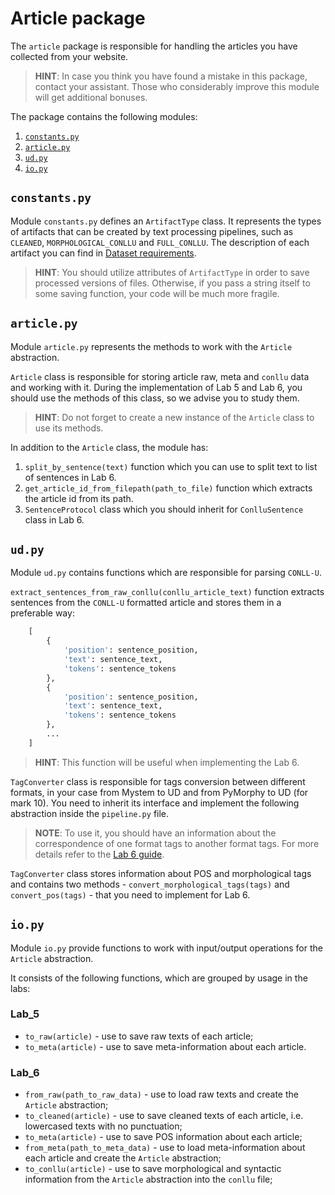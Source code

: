 # Article package

The `article` package is responsible for handling the articles you have collected from your website.

> **HINT**: In case you think you have found a mistake in this package, contact your assistant. 
> Those who considerably improve this module will get additional bonuses.

The package contains the following modules:
1. [`constants.py`](#constants)
2. [`article.py`](#article)
3. [`ud.py`](#ud)
4. [`io.py`](#io)

## <a name="constants"></a>`constants.py`

Module `constants.py` defines an `ArtifactType` class. It represents the types of artifacts 
that can be created by text processing pipelines, such as `CLEANED`, `MORPHOLOGICAL_CONLLU` and `FULL_CONLLU`. 
The description of each artifact you can find in [Dataset requirements](#dataset.md).

> **HINT**: You should utilize attributes of `ArtifactType` in order to save processed versions of files. 
> Otherwise, if you pass a string itself to some saving function, your code will be much more fragile.

## <a name="article"></a>`article.py`

Module `article.py` represents the methods to work with the `Article` abstraction.

`Article` class is responsible for storing article raw, meta and `conllu` data and working with it.
During the implementation of Lab 5 and Lab 6, you should use the methods of this class, 
so we advise you to study them.

> **HINT**: Do not forget to create a new instance of the `Article` class to use its methods.

In addition to the `Article` class, the module has:

1. `split_by_sentence(text)` function which you can use to split text to list of sentences in Lab 6.
2. `get_article_id_from_filepath(path_to_file)` function which extracts the article id from its path.
3. `SentenceProtocol` class which you should inherit for `ConlluSentence` class in Lab 6.

## <a name="ud"></a>`ud.py`

Module `ud.py` contains functions which are responsible for parsing `CONLL-U`.
 
`extract_sentences_from_raw_conllu(conllu_article_text)` function extracts sentences from 
the `CONLL-U` formatted article and stores them in a preferable way: 

```python
    [
        {
            'position': sentence_position,
            'text': sentence_text,
            'tokens': sentence_tokens
        },
        {
            'position': sentence_position,
            'text': sentence_text,
            'tokens': sentence_tokens
        },
        ...
    ]
```

> **HINT**: This function will be useful when implementing the Lab 6.

`TagConverter` class is responsible for tags conversion between different formats, 
in your case from Mystem to UD and from PyMorphy to UD (for mark 10).
You need to inherit its interface and implement the following abstraction inside the `pipeline.py` file.

> **NOTE**: To use it, you should have an information about the correspondence of 
> one format tags to another format tags. 
> For more details refer to the [Lab 6 guide](../../lab_6_pipeline/README.md).

`TagConverter` class stores information about POS and morphological tags and contains two methods - 
`convert_morphological_tags(tags)` and `convert_pos(tags)` - that you need to implement for Lab 6.

## <a name="io"></a>`io.py`

Module `io.py` provide functions to work with input/output operations for the `Article` abstraction. 

It consists of the following functions, which are grouped by usage in the labs:

### Lab_5

* `to_raw(article)` - use to save raw texts of each article;
* `to_meta(article)` - use to save meta-information about each article.

### Lab_6

* `from_raw(path_to_raw_data)` - use to load raw texts and create the `Article` abstraction;
* `to_cleaned(article)` - use to save cleaned texts of each article, i.e. lowercased texts with no punctuation;
* `to_meta(article)` - use to save POS information about each article;
* `from_meta(path_to_meta_data)` - use to load meta-information about each article and create the `Article` abstraction;
* `to_conllu(article)` - use to save morphological and syntactic information from the `Article` abstraction into the `conllu` file;
